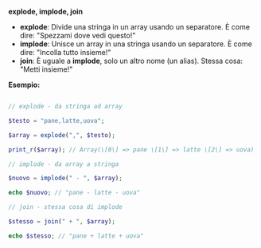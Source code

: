 **explode, implode, join**

- **explode**: Divide una stringa in un array usando un separatore. È come dire: "Spezzami dove vedi questo!"
- **implode**: Unisce un array in una stringa usando un separatore. È come dire: "Incolla tutto insieme!"
- **join**: È uguale a **implode**, solo un altro nome (un alias). Stessa cosa: "Metti insieme!"

**Esempio:**

```php

// explode - da stringa ad array

$testo = "pane,latte,uova";

$array = explode(",", $testo);

print_r($array); // Array(\[0\] => pane \[1\] => latte \[2\] => uova)

// implode - da array a stringa

$nuovo = implode(" - ", $array);

echo $nuovo; // "pane - latte - uova"

// join - stessa cosa di implode

$stesso = join(" + ", $array);

echo $stesso; // "pane + latte + uova"
```
